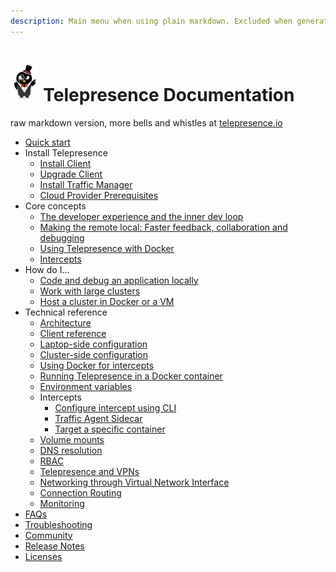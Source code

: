 ```yaml
---
description: Main menu when using plain markdown. Excluded when generating the website
---
```

# <img src="images/logo.png" height="64px"/> Telepresence Documentation
raw markdown version, more bells and whistles at [telepresence.io](https://telepresence.io)

- [Quick start](quick-start.md)
- Install Telepresence
  - [Install Client](install/client.md)
  - [Upgrade Client](install/upgrade.md)
  - [Install Traffic Manager](install/manager.md)
  - [Cloud Provider Prerequisites](install/cloud.md)
- Core concepts
  - [The developer experience and the inner dev loop](concepts/devloop.md)
  - [Making the remote local: Faster feedback, collaboration and debugging](concepts/faster.md)
  - [Using Telepresence with Docker](concepts/docker.md)
  - [Intercepts](concepts/intercepts.md)
- How do I...
  - [Code and debug an application locally](howtos/intercepts.md)
  - [Work with large clusters](howtos/large-clusters.md)
  - [Host a cluster in Docker or a VM](howtos/cluster-in-vm.md)
- Technical reference
  - [Architecture](reference/architecture.md)
  - [Client reference](reference/client.md)
  - [Laptop-side configuration](reference/config.md)
  - [Cluster-side configuration](reference/cluster-config.md)
  - [Using Docker for intercepts](reference/docker-run.md)
  - [Running Telepresence in a Docker container](reference/inside-container.md)
  - [Environment variables](reference/environment.md)
  - Intercepts
    - [Configure intercept using CLI](reference/intercepts/cli.md)
    - [Traffic Agent Sidecar](reference/intercepts/sidecar.md)
    - [Target a specific container](reference/intercepts/container.md)
  - [Volume mounts](reference/volume.md)
  - [DNS resolution](reference/dns.md)
  - [RBAC](reference/rbac.md)
  - [Telepresence and VPNs](reference/vpn.md)
  - [Networking through Virtual Network Interface](reference/tun-device.md)
  - [Connection Routing](reference/routing.md)
  - [Monitoring](reference/monitoring.md)
- [FAQs](faqs.md)
- [Troubleshooting](troubleshooting.md)
- [Community](community.md)
- [Release Notes](release-notes.md)
- [Licenses](licenses.md)
